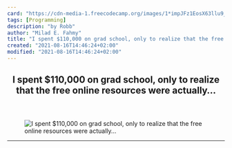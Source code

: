 ```yaml
---
card: "https://cdn-media-1.freecodecamp.org/images/1*impJFz1EosX63llu9_HYyQ.jpeg"
tags: [Programming]
description: "by Robb"
author: "Milad E. Fahmy"
title: "I spent $110,000 on grad school, only to realize that the free online resources were actually…"
created: "2021-08-16T14:46:24+02:00"
modified: "2021-08-16T14:46:24+02:00"
---
```

<div class="site-wrapper">
<main id="site-main" class="site-main outer">
<div class="inner">
<article class="post-full post tag-programming tag-education tag-life-lessons tag-personal-development tag-self-improvement ">
<header class="post-full-header">
<h1 class="post-full-title">I spent $110,000 on grad school, only to realize that the free online resources were actually…</h1>
</header>
<figure class="post-full-image">
<picture>
<source media="(max-width: 700px)" sizes="1px" srcset="data:image/gif;base64,R0lGODlhAQABAIAAAAAAAP///yH5BAEAAAAALAAAAAABAAEAAAIBRAA7 1w">
<source media="(min-width: 701px)" sizes="(max-width: 800px) 400px,
(max-width: 1170px) 700px,
1400px" srcset="https://cdn-media-1.freecodecamp.org/images/1*impJFz1EosX63llu9_HYyQ.jpeg 300w,
https://cdn-media-1.freecodecamp.org/images/1*impJFz1EosX63llu9_HYyQ.jpeg 600w,
https://cdn-media-1.freecodecamp.org/images/1*impJFz1EosX63llu9_HYyQ.jpeg 1000w,
https://cdn-media-1.freecodecamp.org/images/1*impJFz1EosX63llu9_HYyQ.jpeg 2000w">
<img onerror="this.style.display='none'" src="https://cdn-media-1.freecodecamp.org/images/1*impJFz1EosX63llu9_HYyQ.jpeg" alt="I spent $110,000 on grad school, only to realize that the free online resources were actually…">
</picture>
</figure>
<section class="post-full-content">
<div class="post-content medium-migrated-article">
</div>
<hr>
</section>
</article>
</div>
</main>
</div>
<!-- Google Tag Manager (noscript) -->
<!-- End Google Tag Manager (noscript) -->
